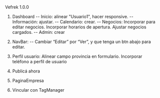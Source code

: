Vefrek 1.0.0

1. Dashboard
   -- Inicio: alinear "Usuario1", hacer responsive.
   -- Información: ajustar.
   -- Calendario: crear.
   -- Negocios: Incorporar para editar negocios. Incorporar horarios de apertura. Ajustar negocios cargados.
   -- Admin: crear
2. NavBar:
   -- Cambiar “Editar” por “Ver”, y que tenga un btn abajo para editar.
3. Perfil usuario: Alinear campo provincia en formulario. Incorporar teléfono a perfil de usuario
4. Publicá ahora
5. PaginaEmpresa

6. Vincular con TagManager
